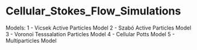 # Cellular_Stokes_Flow_Simulations

Models:
  1 - Vicsek Active Particles Model
  2 - Szabó Active Particles Model
  3 - Voronoi Tesssalation Particles Model
  4 - Cellular Potts Model
  5 - Multiparticles Model
 
 
 
